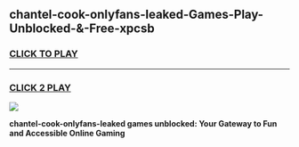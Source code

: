 
## chantel-cook-onlyfans-leaked-Games-Play-Unblocked-&-Free-xpcsb
<h3>
<a href="https://premium76.site?title=chantel-cook-onlyfans-leaked&ref=24A">CLICK TO PLAY</a></h3>
<hr>

<h3>
<a href="https://premium76.site?title=chantel-cook-onlyfans-leaked&ref=24A">CLICK 2 PLAY</a>
  
</h3>

<a href="https://premium76.site?title=chantel-cook-onlyfans-leaked&ref=24A"><img src="https://clearcache.store/games.png"></a>


**chantel-cook-onlyfans-leaked games unblocked: Your Gateway to Fun and Accessible Online Gaming**
